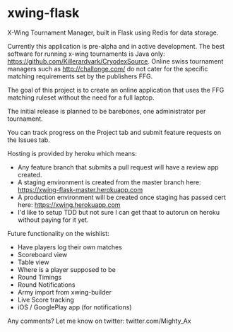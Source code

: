 # xwing-flask
X-Wing Tournament Manager, built in Flask using Redis for data storage.

Currently this application is pre-alpha and in active development.
The best software for running x-wing tournaments is Java only: https://github.com/Killerardvark/CryodexSource. Online swiss tournament managers such as http://challonge.com/ do not cater for the specific matching requirements set by the publishers FFG.

The goal of this project is to create an online application that uses the FFG matching ruleset without the need for a full laptop.

The initial release is planned to be barebones, one administrator per tournament.

You can track progress on the Project tab and submit feature requests on the Issues tab.

Hosting is provided by heroku which means:
- Any feature branch that submits a pull request will have a review app created.
- A staging environment is created from the master branch here: https://xwing-flask-master.herokuapp.com
- A production environment will be created once staging has passed cert here: https://xwing.herokuapp.com
- I'd like to setup TDD but not sure I can get thaat to autorun on heroku without paying for it yet.

Future functionality on the wishlist:
- Have players log their own matches
- Scoreboard view
- Table view
- Where is a player supposed to be
- Round Timings
- Round Notifications
- Army import from xwing-builder
- Live Score tracking
- iOS / GooglePlay app (for notifications)

Any comments?
Let me know on twitter: twitter.com/Mighty_Ax
